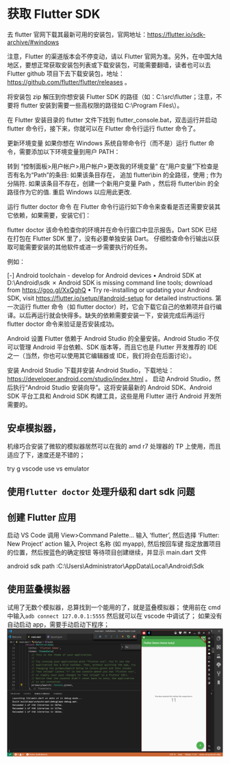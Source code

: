 # 获取 Flutter SDK

去 flutter 官网下载其最新可用的安装包，官网地址：https://flutter.io/sdk-archive/#windows

注意，Flutter 的渠道版本会不停变动，请以 Flutter 官网为准。另外，在中国大陆地区，要想正常获取安装包列表或下载安装包，可能需要翻墙，读者也可以去 Flutter github 项目下去下载安装包，地址：https://github.com/flutter/flutter/releases 。

将安装包 zip 解压到你想安装 Flutter SDK 的路径（如：C:\src\flutter；注意，不要将 flutter 安装到需要一些高权限的路径如 C:\Program Files\）。

在 Flutter 安装目录的 flutter 文件下找到 flutter_console.bat，双击运行并启动 flutter 命令行，接下来，你就可以在 Flutter 命令行运行 flutter 命令了。

更新环境变量
如果你想在 Windows 系统自带命令行（而不是）运行 flutter 命令，需要添加以下环境变量到用户 PATH：

转到 “控制面板>用户帐户>用户帐户>更改我的环境变量”
在“用户变量”下检查是否有名为“Path”的条目:
如果该条目存在， 追加 flutter\bin 的全路径，使用 ; 作为分隔符.
如果该条目不存在，创建一个新用户变量 Path ，然后将 flutter\bin 的全路径作为它的值.
重启 Windows 以应用此更改.

运行 flutter doctor 命令
在 Flutter 命令行运行如下命令来查看是否还需要安装其它依赖，如果需要，安装它们：

flutter doctor
该命令检查你的环境并在命令行窗口中显示报告。Dart SDK 已经在打包在 Flutter SDK 里了，没有必要单独安装 Dart。 仔细检查命令行输出以获取可能需要安装的其他软件或进一步需要执行的任务。

例如：

[-] Android toolchain - develop for Android devices
• Android SDK at D:\Android\sdk
✗ Android SDK is missing command line tools; download from https://goo.gl/XxQghQ
• Try re-installing or updating your Android SDK,
visit https://flutter.io/setup/#android-setup for detailed instructions.
第一次运行 flutter 命令（如 flutter doctor）时，它会下载它自己的依赖项并自行编译。以后再运行就会快得多。缺失的依赖需要安装一下，安装完成后再运行 flutter doctor 命令来验证是否安装成功。

Android 设置
Flutter 依赖于 Android Studio 的全量安装。Android Studio 不仅可以管理 Android 平台依赖、SDK 版本等，而且它也是 Flutter 开发推荐的 IDE 之一（当然，你也可以使用其它编辑器或 IDE，我们将会在后面讨论）。

安装 Android Studio
下载并安装 Android Studio，下载地址：https://developer.android.com/studio/index.html 。
启动 Android Studio，然后执行“Android Studio 安装向导”。这将安装最新的 Android SDK、Android SDK 平台工具和 Android SDK 构建工具，这些是用 Flutter 进行 Android 开发所需要的。

## 安卓模拟器，

机缘巧合安装了微软的模拟器居然可以在我的 amd r7 处理器的 TP 上使用，而且适应了下，速度还是不错的；

try g vscode use vs emulator

## 使用`flutter doctor` 处理升级和 dart sdk 问题

## 创建 Flutter 应用

启动 VS Code
调用 View>Command Palette…
输入 ‘flutter’, 然后选择 ‘Flutter: New Project’ action
输入 Project 名称 (如 myapp), 然后按回车键
指定放置项目的位置，然后按蓝色的确定按钮
等待项目创建继续，并显示 main.dart 文件

android sdk path :C:\Users\Administrator\AppData\Local\Android\Sdk

## 使用蓝叠模拟器

试用了无数个模拟器，总算找到一个能用的了，就是蓝叠模拟器；
使用前在 cmd 中输入`adb connect 127.0.0.1:5555` 然后就可以在 vscode 中调试了；
如果没有自动启动 app，需要手动启动下程序；
![](assets/配置flutter开发环境0.png)
